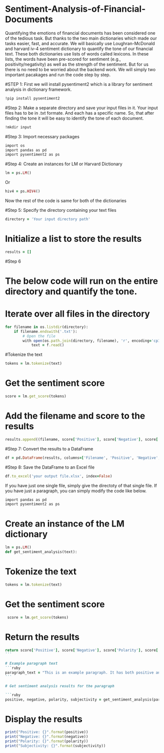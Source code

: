 # Sentiment-Analysis-of-Financial-Documents
Quantifying the emotions of financial documents has been considered one of the tedious task. But thanks to the two main dictionaries which made our tasks easier, fast, and accurate. We will basically use Loughran-McDonald and harvard iv-4 sentiment dictionary to quantify the tone of our financial text. 
These both dictionaries use lists of words called lexicons. In these lists, the words have been pre-scored for sentiment (e.g., positivity/negativity) as well as the strength of the sentiment. But for us there is no need to be worried about the backend work. We will simply two important pacakages and run the code step by step. 

#STEP 1: First we will install pysentiment2 which is a library for sentiment analysis in dictionary framework.

```ruby
!pip install pysentiment2
```

#Step 2: Make a separate directory and save your input files in it. Your input files has to be in .txt formate. And each has a specific name. So, that after finding the tone it will be easy to identify the tone of each document. 
```ruby
!mkdir input
```

#Step 3: Import necessary packages 
```ruby
import os
import pandas as pd
import pysentiment2 as ps
```

#Step 4: Create an instances for LM or Harvard Dictionary
```ruby
lm = ps.LM()
```
Or
```ruby
hiv4 = ps.HIV4()
```

Now the rest of the code is same for both of the dictionaries

#Step 5:  Specify the directory containing your text files

```ruby
directory = 'Your input directory path'
```

# Initialize a list to store the results
```ruby
results = []
```
#Step 6
# The below code will run on the entire directory and quantify the tone.
# Iterate over all files in the directory
```ruby
for filename in os.listdir(directory):
    if filename.endswith('.txt'):
        # Open the file
        with open(os.path.join(directory, filename), 'r', encoding='cp1252') as f:
            text = f.read()
```

#Tokenize the text
```ruby
tokens = lm.tokenize(text)
```

# Get the sentiment score
```ruby
score = lm.get_score(tokens)
```

# Add the filename and score to the results
```ruby
results.append((filename, score['Positive'], score['Negative'], score['Polarity'], score['Subjectivity']))
```

#Step 7: Convert the results to a DataFrame
```ruby
df = pd.DataFrame(results, columns=['Filename', 'Positive', 'Negative', 'Polarity', 'Subjectivity'])
```

#Step 8: Save the DataFrame to an Excel file
```ruby
df.to_excel('your output file.xlsx', index=False)
```

If you have just one single file, simply give the directoty of that single file. If you have just a paragraph, you can simply modify the code like below.

```ruby
import pandas as pd
import pysentiment2 as ps
```

# Create an instance of the LM dictionary
```ruby
lm = ps.LM()
def get_sentiment_analysis(text):
```

# Tokenize the text
```ruby
tokens = lm.tokenize(text)
```

# Get the sentiment score
```ruby
 score = lm.get_score(tokens)
```

# Return the results

````ruby
return score['Positive'], score['Negative'], score['Polarity'], score['Subjectivity']
```

# Example paragraph text
```ruby
paragraph_text = "This is an example paragraph. It has both positive and negative sentiments."
```

# Get sentiment analysis results for the paragraph

```ruby
positive, negative, polarity, subjectivity = get_sentiment_analysis(paragraph_text)
````

# Display the results
```ruby
print("Positive: {}".format(positive))
print("Negative: {}".format(negative))
print("Polarity: {}".format(polarity))
print("Subjectivity: {}".format(subjectivity))
```




